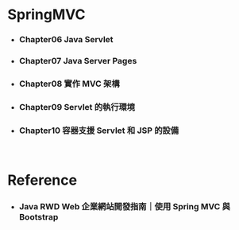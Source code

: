 SpringMVC
=====
* ### Chapter06 Java Servlet
* ### Chapter07 Java Server Pages
* ### Chapter08 實作 MVC 架構
* ### Chapter09 Servlet 的執行環境
* ### Chapter10 容器支援 Servlet 和 JSP 的設備
<br />

Reference
=====
* ### Java RWD Web 企業網站開發指南｜使用 Spring MVC 與 Bootstrap
